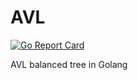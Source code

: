 AVL
=

[![Go Report Card](https://goreportcard.com/badge/github.com/spewspews/avl)](https://goreportcard.com/report/github.com/spewspews/avl)

AVL balanced tree in Golang
